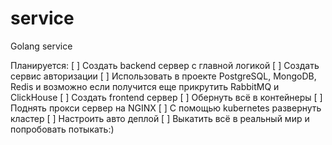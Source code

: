 # service
Golang service

Планируется:
[ ] Создать backend сервер с главной логикой
[ ] Создать сервис авторизации
[ ] Использовать в проекте PostgreSQL, MongoDB, Redis и возможно если получится еще прикрутить RabbitMQ и ClickHouse
[ ] Создать frontend сервер
[ ] Обернуть всё в контейнеры
[ ] Поднять прокси сервер на NGINX
[ ] С помощью kubernetes развернуть кластер
[ ] Настроить авто деплой
[ ] Выкатить всё в реальный мир и попробовать потыкать:)
